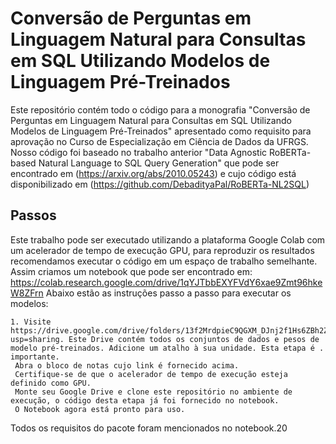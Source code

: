 # Conversão de Perguntas em Linguagem Natural para Consultas em SQL Utilizando Modelos de Linguagem Pré-Treinados

Este repositório contém todo o código para a monografia "Conversão de Perguntas em Linguagem Natural para Consultas em SQL Utilizando Modelos de Linguagem Pré-Treinados" apresentado como requisito para aprovação no Curso de Especialização em Ciência de Dados da UFRGS. Nosso código foi baseado no trabalho anterior "Data Agnostic RoBERTa-based Natural Language to SQL Query Generation" que pode ser encontrado em (https://arxiv.org/abs/2010.05243) e cujo código está disponibilizado em (https://github.com/DebadityaPal/RoBERTa-NL2SQL)

## Passos

Este trabalho pode ser executado utilizando a plataforma Google Colab com um acelerador de tempo de execução GPU, para reproduzir os resultados recomendamos executar o código em um espaço de trabalho semelhante. Assim criamos um notebook que pode ser encontrado em: https://colab.research.google.com/drive/1qYJTbbEXYFVdY6xae9Zmt96hkeW8ZFrn Abaixo estão as instruções passo a passo para executar os modelos:

	1. Visite https://drive.google.com/drive/folders/13f2MrdpieC9QGXM_DJnj2f1Hs6ZBh2ZT?usp=sharing. Este Drive contém todos os conjuntos de dados e pesos de modelo pré-treinados. Adicione um atalho à sua unidade. Esta etapa é . importante.
     Abra o bloco de notas cujo link é fornecido acima.
     Certifique-se de que o acelerador de tempo de execução esteja definido como GPU.
     Monte seu Google Drive e clone este repositório no ambiente de execução, o código desta etapa já foi fornecido no notebook.
     O Notebook agora está pronto para uso.

Todos os requisitos do pacote foram mencionados no notebook.20
